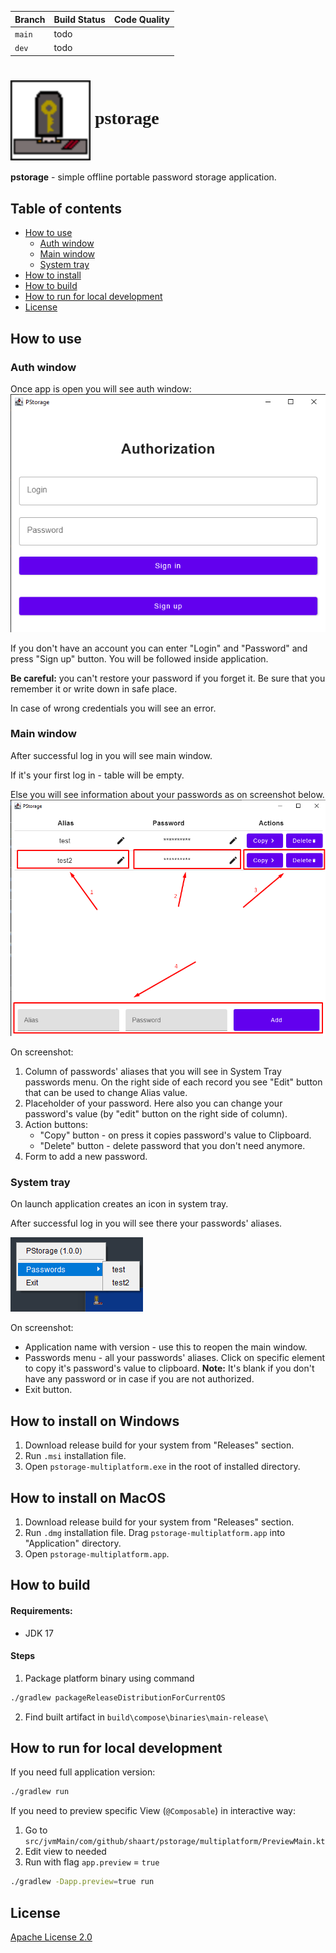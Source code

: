 | Branch | Build Status | Code Quality |
|--------|--------------|--------------|
| `main` | todo         |              |
| `dev`  | todo         |              |

<h1 style="font-family: Alef,serif">
    <img src="static/icon64.svg" alt="logo" height="128" style="vertical-align: middle"/> pstorage
</h1>

**pstorage** - simple offline portable password storage application.

## Table of contents

- [How to use](#how-to-use)
    - [Auth window](#auth-window)
    - [Main window](#main-window)
    - [System tray](#system-tray)
- [How to install](#how-to-install)
- [How to build](#how-to-build)
- [How to run for local development](#how-to-run-for-local-development)
- [License](#license)

## How to use

### Auth window

Once app is open you will see auth window:
![Auth view](docs/auth_view.png)

If you don't have an account you can enter "Login" and "Password" and press "Sign up" button. You
will be followed inside application.

**Be careful:** you can't restore your password if you forget it. Be sure that you remember it or
write down in safe place.

In case of wrong credentials you will see an error.

### Main window

After successful log in you will see main window.

If it's your first log in - table will be empty.

Else you will see information about your passwords as on screenshot below.
![Main view](docs/main_view_with_passwords.png)

On screenshot:

1. Column of passwords' aliases that you will see in System Tray passwords menu. On the right side
   of each record you see "Edit" button that can be used to change Alias value.
2. Placeholder of your password. Here also you can change your password's value (by "edit" button on
   the right side of column).
3. Action buttons:
    - "Copy" button - on press it copies password's value to Clipboard.
    - "Delete" button - delete password that you don't need anymore.
4. Form to add a new password.

### System tray

On launch application creates an icon in system tray.

After successful log in you will see there your passwords' aliases.

![System tray menu](docs/tray_menu.png)

On screenshot:

- Application name with version - use this to reopen the main window.
- Passwords menu - all your passwords' aliases. Click on specific element to copy it's password's
  value to clipboard. **Note:** It's blank if you don't have any password or in case if you are not
  authorized.
- Exit button.

## How to install on Windows

1. Download release build for your system from "Releases" section.
2. Run `.msi` installation file.
3. Open `pstorage-multiplatform.exe` in the root of installed directory.

## How to install on MacOS

1. Download release build for your system from "Releases" section.
2. Run `.dmg` installation file. Drag `pstorage-multiplatform.app` into "Application" directory.
3. Open `pstorage-multiplatform.app`.

## How to build

#### Requirements:

- JDK 17

#### Steps

1. Package platform binary using command

```bash
./gradlew packageReleaseDistributionForCurrentOS
```

2. Find built artifact in `build\compose\binaries\main-release\`

## How to run for local development

If you need full application version:

```bash
./gradlew run
```

If you need to preview specific View (`@Composable`) in interactive way:

1. Go to `src/jvmMain/com/github/shaart/pstorage/multiplatform/PreviewMain.kt`
2. Edit view to needed
3. Run with flag `app.preview` = `true`

```bash
./gradlew -Dapp.preview=true run
```

## License

[Apache License 2.0](LICENSE)